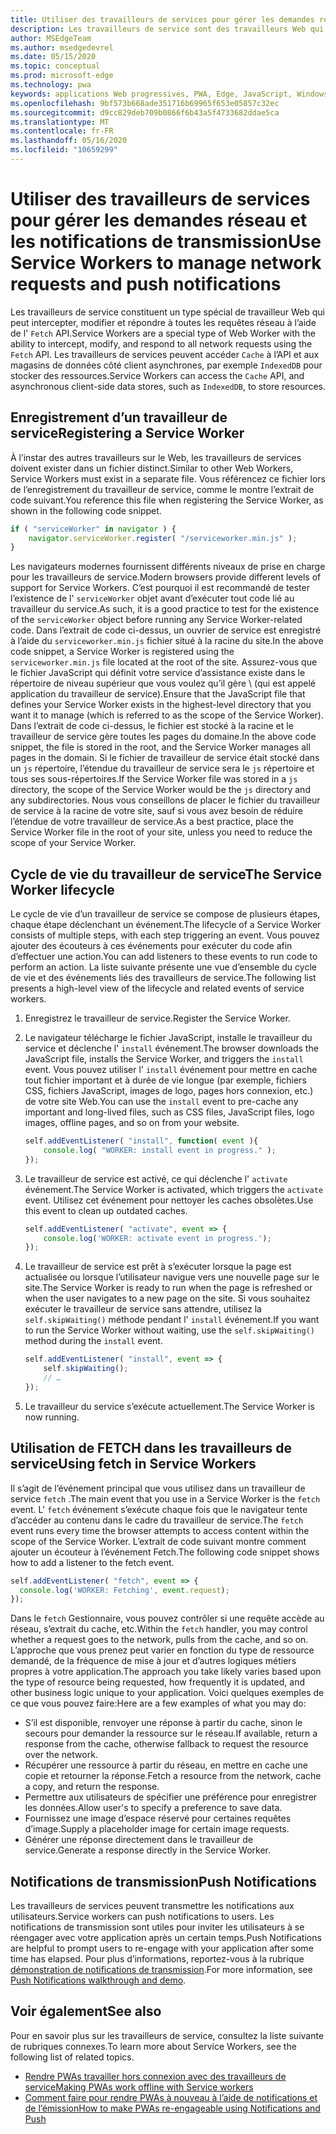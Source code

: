 ```yaml
---
title: Utiliser des travailleurs de services pour gérer les demandes réseau et les notifications de transmission
description: Les travailleurs de service sont des travailleurs Web qui vous permettent d’améliorer les performances, de répondre à des conditions réseau variables et de renforcer la connectivité avec votre application Web.
author: MSEdgeTeam
ms.author: msedgedevrel
ms.date: 05/15/2020
ms.topic: conceptual
ms.prod: microsoft-edge
ms.technology: pwa
keywords: applications Web progressives, PWA, Edge, JavaScript, Windows, UWP, Microsoft Store
ms.openlocfilehash: 9bf573b668ade351716b69965f653e05857c32ec
ms.sourcegitcommit: d9cc829deb709b0866f6b43a5f4733682ddae5ca
ms.translationtype: MT
ms.contentlocale: fr-FR
ms.lasthandoff: 05/16/2020
ms.locfileid: "10659299"
---
```

# <span data-ttu-id="2f1af-104">Utiliser des travailleurs de services pour gérer les demandes réseau et les notifications de transmission</span><span class="sxs-lookup"><span data-stu-id="2f1af-104">Use Service Workers to manage network requests and push notifications</span></span>

<span data-ttu-id="2f1af-105">Les travailleurs de service constituent un type spécial de travailleur Web qui peut intercepter, modifier et répondre à toutes les requêtes réseau à l’aide de l' `Fetch` API.</span><span class="sxs-lookup"><span data-stu-id="2f1af-105">Service Workers are a special type of Web Worker with the ability to intercept, modify, and respond to all network requests using the `Fetch` API.</span></span>  <span data-ttu-id="2f1af-106">Les travailleurs de services peuvent accéder `Cache` à l’API et aux magasins de données côté client asynchrones, par exemple `IndexedDB` pour stocker des ressources.</span><span class="sxs-lookup"><span data-stu-id="2f1af-106">Service Workers can access the `Cache` API, and asynchronous client-side data stores, such as `IndexedDB`, to store resources.</span></span>  

## <span data-ttu-id="2f1af-107">Enregistrement d’un travailleur de service</span><span class="sxs-lookup"><span data-stu-id="2f1af-107">Registering a Service Worker</span></span>  

<span data-ttu-id="2f1af-108">À l’instar des autres travailleurs sur le Web, les travailleurs de services doivent exister dans un fichier distinct.</span><span class="sxs-lookup"><span data-stu-id="2f1af-108">Similar to other Web Workers, Service Workers must exist in a separate file.</span></span> <span data-ttu-id="2f1af-109">Vous référencez ce fichier lors de l’enregistrement du travailleur de service, comme le montre l’extrait de code suivant.</span><span class="sxs-lookup"><span data-stu-id="2f1af-109">You reference this file when registering the Service Worker, as shown in the following code snippet.</span></span>  

```javascript
if ( "serviceWorker" in navigator ) {
    navigator.serviceWorker.register( "/serviceworker.min.js" );
}
```  

<span data-ttu-id="2f1af-110">Les navigateurs modernes fournissent différents niveaux de prise en charge pour les travailleurs de service.</span><span class="sxs-lookup"><span data-stu-id="2f1af-110">Modern browsers provide different levels of support for Service Workers.</span></span> <span data-ttu-id="2f1af-111">C’est pourquoi il est recommandé de tester l’existence de l' `serviceWorker` objet avant d’exécuter tout code lié au travailleur du service.</span><span class="sxs-lookup"><span data-stu-id="2f1af-111">As such, it is a good practice to test for the existence of the `serviceWorker` object before running any Service Worker-related code.</span></span> <span data-ttu-id="2f1af-112">Dans l’extrait de code ci-dessus, un ouvrier de service est enregistré à l’aide du `serviceworker.min.js` fichier situé à la racine du site.</span><span class="sxs-lookup"><span data-stu-id="2f1af-112">In the above code snippet, a Service Worker is registered using the `serviceworker.min.js` file located at the root of the site.</span></span> <span data-ttu-id="2f1af-113">Assurez-vous que le fichier JavaScript qui définit votre service d’assistance existe dans le répertoire de niveau supérieur que vous voulez qu’il gère \ (qui est appelé application du travailleur de service).</span><span class="sxs-lookup"><span data-stu-id="2f1af-113">Ensure that the JavaScript file that defines your Service Worker exists in the highest-level directory that you want it to manage \(which is referred to as the scope of the Service Worker\).</span></span>  <span data-ttu-id="2f1af-114">Dans l’extrait de code ci-dessus, le fichier est stocké à la racine et le travailleur de service gère toutes les pages du domaine.</span><span class="sxs-lookup"><span data-stu-id="2f1af-114">In the above code snippet, the file is stored in the root, and the Service Worker manages all pages in the domain.</span></span> <span data-ttu-id="2f1af-115">Si le fichier de travailleur de service était stocké dans un `js` répertoire, l’étendue du travailleur de service sera le `js` répertoire et tous ses sous-répertoires.</span><span class="sxs-lookup"><span data-stu-id="2f1af-115">If the Service Worker file was stored in a `js` directory, the scope of the Service Worker would be the `js` directory and any subdirectories.</span></span>  <span data-ttu-id="2f1af-116">Nous vous conseillons de placer le fichier du travailleur de service à la racine de votre site, sauf si vous avez besoin de réduire l’étendue de votre travailleur de service.</span><span class="sxs-lookup"><span data-stu-id="2f1af-116">As a best practice, place the Service Worker file in the root of your site, unless you need to reduce the scope of your Service Worker.</span></span>  

## <span data-ttu-id="2f1af-117">Cycle de vie du travailleur de service</span><span class="sxs-lookup"><span data-stu-id="2f1af-117">The Service Worker lifecycle</span></span>  

<span data-ttu-id="2f1af-118">Le cycle de vie d’un travailleur de service se compose de plusieurs étapes, chaque étape déclenchant un événement.</span><span class="sxs-lookup"><span data-stu-id="2f1af-118">The lifecycle of a Service Worker consists of multiple steps, with each step triggering an event.</span></span> <span data-ttu-id="2f1af-119">Vous pouvez ajouter des écouteurs à ces événements pour exécuter du code afin d’effectuer une action.</span><span class="sxs-lookup"><span data-stu-id="2f1af-119">You can add listeners to these events to run code to perform an action.</span></span> <span data-ttu-id="2f1af-120">La liste suivante présente une vue d’ensemble du cycle de vie et des événements liés des travailleurs de service.</span><span class="sxs-lookup"><span data-stu-id="2f1af-120">The following list presents a high-level view of the lifecycle and related events of service workers.</span></span> 

1. <span data-ttu-id="2f1af-121">Enregistrez le travailleur de service.</span><span class="sxs-lookup"><span data-stu-id="2f1af-121">Register the Service Worker.</span></span>  
1.  <span data-ttu-id="2f1af-122">Le navigateur télécharge le fichier JavaScript, installe le travailleur du service et déclenche l' `install` événement.</span><span class="sxs-lookup"><span data-stu-id="2f1af-122">The browser downloads the JavaScript file, installs the Service Worker, and triggers the `install` event.</span></span> <span data-ttu-id="2f1af-123">Vous pouvez utiliser l' `install` événement pour mettre en cache tout fichier important et à durée de vie longue (par exemple, fichiers CSS, fichiers JavaScript, images de logo, pages hors connexion, etc.) de votre site Web.</span><span class="sxs-lookup"><span data-stu-id="2f1af-123">You can use the `install` event to pre-cache any important and long-lived files, such as CSS files, JavaScript files, logo images, offline pages, and so on from your website.</span></span>  
    
    ```javascript
    self.addEventListener( "install", function( event ){
        console.log( "WORKER: install event in progress." );
    });
    ```  
    
1.  <span data-ttu-id="2f1af-124">Le travailleur de service est activé, ce qui déclenche l' `activate` événement.</span><span class="sxs-lookup"><span data-stu-id="2f1af-124">The Service Worker is activated, which triggers the `activate` event.</span></span>  <span data-ttu-id="2f1af-125">Utilisez cet événement pour nettoyer les caches obsolètes.</span><span class="sxs-lookup"><span data-stu-id="2f1af-125">Use this event to clean up outdated caches.</span></span>  
    
    ```javascript
    self.addEventListener( "activate", event => {
        console.log('WORKER: activate event in progress.');
    });
    ```  
    
1.  <span data-ttu-id="2f1af-126">Le travailleur de service est prêt à s’exécuter lorsque la page est actualisée ou lorsque l’utilisateur navigue vers une nouvelle page sur le site.</span><span class="sxs-lookup"><span data-stu-id="2f1af-126">The Service Worker is ready to run when the page is refreshed or when the user navigates to a new page on the site.</span></span> <span data-ttu-id="2f1af-127">Si vous souhaitez exécuter le travailleur de service sans attendre, utilisez la `self.skipWaiting()` méthode pendant l' `install` événement.</span><span class="sxs-lookup"><span data-stu-id="2f1af-127">If you want to run the Service Worker without waiting, use the `self.skipWaiting()` method during the `install` event.</span></span>  
    
    ```javascript
    self.addEventListener( "install", event => {
        self.skipWaiting();
        // …
    });
    ```
    
1.  <span data-ttu-id="2f1af-128">Le travailleur du service s’exécute actuellement.</span><span class="sxs-lookup"><span data-stu-id="2f1af-128">The Service Worker is now running.</span></span>     
    
## <span data-ttu-id="2f1af-129">Utilisation de FETCH dans les travailleurs de service</span><span class="sxs-lookup"><span data-stu-id="2f1af-129">Using fetch in Service Workers</span></span>  

<span data-ttu-id="2f1af-130">Il s’agit de l’événement principal que vous utilisez dans un travailleur de service `fetch` .</span><span class="sxs-lookup"><span data-stu-id="2f1af-130">The main event that you use in a Service Worker is the `fetch` event.</span></span>  <span data-ttu-id="2f1af-131">L' `fetch` événement s’exécute chaque fois que le navigateur tente d’accéder au contenu dans le cadre du travailleur de service.</span><span class="sxs-lookup"><span data-stu-id="2f1af-131">The `fetch` event runs every time the browser attempts to access content within the scope of the Service Worker.</span></span> <span data-ttu-id="2f1af-132">L’extrait de code suivant montre comment ajouter un écouteur à l’événement Fetch.</span><span class="sxs-lookup"><span data-stu-id="2f1af-132">The following code snippet shows how to add a listener to the fetch event.</span></span>  

```javascript
self.addEventListener( "fetch", event => {
  console.log('WORKER: Fetching', event.request);
});
```  

<span data-ttu-id="2f1af-133">Dans le `fetch` Gestionnaire, vous pouvez contrôler si une requête accède au réseau, s’extrait du cache, etc.</span><span class="sxs-lookup"><span data-stu-id="2f1af-133">Within the `fetch` handler, you may control whether a request goes to the network, pulls from the cache, and so on.</span></span>  <span data-ttu-id="2f1af-134">L’approche que vous prenez peut varier en fonction du type de ressource demandé, de la fréquence de mise à jour et d’autres logiques métiers propres à votre application.</span><span class="sxs-lookup"><span data-stu-id="2f1af-134">The approach you take likely varies based upon the type of resource being requested, how frequently it is updated, and other business logic unique to your application.</span></span>  <span data-ttu-id="2f1af-135">Voici quelques exemples de ce que vous pouvez faire:</span><span class="sxs-lookup"><span data-stu-id="2f1af-135">Here are a few examples of what you may do:</span></span>  

*   <span data-ttu-id="2f1af-136">S’il est disponible, renvoyer une réponse à partir du cache, sinon le secours pour demander la ressource sur le réseau.</span><span class="sxs-lookup"><span data-stu-id="2f1af-136">If available, return a response from the cache, otherwise fallback to request the resource over the network.</span></span>  
*   <span data-ttu-id="2f1af-137">Récupérer une ressource à partir du réseau, en mettre en cache une copie et retourner la réponse.</span><span class="sxs-lookup"><span data-stu-id="2f1af-137">Fetch a resource from the network, cache a copy, and return the response.</span></span>
*   <span data-ttu-id="2f1af-138">Permettre aux utilisateurs de spécifier une préférence pour enregistrer les données.</span><span class="sxs-lookup"><span data-stu-id="2f1af-138">Allow user's to specify a preference to save data.</span></span> 
*   <span data-ttu-id="2f1af-139">Fournissez une image d’espace réservé pour certaines requêtes d’image.</span><span class="sxs-lookup"><span data-stu-id="2f1af-139">Supply a placeholder image for certain image requests.</span></span>  
*   <span data-ttu-id="2f1af-140">Générer une réponse directement dans le travailleur de service.</span><span class="sxs-lookup"><span data-stu-id="2f1af-140">Generate a response directly in the Service Worker.</span></span>  

## <span data-ttu-id="2f1af-141">Notifications de transmission</span><span class="sxs-lookup"><span data-stu-id="2f1af-141">Push Notifications</span></span>  

<span data-ttu-id="2f1af-142">Les travailleurs de services peuvent transmettre les notifications aux utilisateurs.</span><span class="sxs-lookup"><span data-stu-id="2f1af-142">Service workers can push notifications to users.</span></span> <span data-ttu-id="2f1af-143">Les notifications de transmission sont utiles pour inviter les utilisateurs à se réengager avec votre application après un certain temps.</span><span class="sxs-lookup"><span data-stu-id="2f1af-143">Push Notifications are helpful to prompt users to re-engage with your application after some time has elapsed.</span></span> <span data-ttu-id="2f1af-144">Pour plus d’informations, reportez-vous à la rubrique [démonstration de notifications de transmission][AzurewebsitesWebpushdemo].</span><span class="sxs-lookup"><span data-stu-id="2f1af-144">For more information, see [Push Notifications walkthrough and demo][AzurewebsitesWebpushdemo].</span></span>  

## <span data-ttu-id="2f1af-145">Voir également</span><span class="sxs-lookup"><span data-stu-id="2f1af-145">See also</span></span>  

<span data-ttu-id="2f1af-146">Pour en savoir plus sur les travailleurs de service, consultez la liste suivante de rubriques connexes.</span><span class="sxs-lookup"><span data-stu-id="2f1af-146">To learn more about Service Workers, see the following list of related topics.</span></span>  

*   [<span data-ttu-id="2f1af-147">Rendre PWAs travailler hors connexion avec des travailleurs de service</span><span class="sxs-lookup"><span data-stu-id="2f1af-147">Making PWAs work offline with Service workers</span></span>][MDNPwasMakingOfflineServiceWorkers]  
*   [<span data-ttu-id="2f1af-148">Comment faire pour rendre PWAs à nouveau à l’aide de notifications et de l’émission</span><span class="sxs-lookup"><span data-stu-id="2f1af-148">How to make PWAs re-engageable using Notifications and Push</span></span>][MDNPwasMakeReengageablesingNotificationsPush]  

<!-- links -->  

[AzurewebsitesWebpushdemo]: https://webpushdemo.azurewebsites.net "Notifications de transmission Web |  Démonstrations de Microsoft Edge"  

[MDNPwasMakingOfflineServiceWorkers]: https://developer.mozilla.org/docs/Web/Progressive_web_apps/Offline_Service_workers "Faire en sorte que PWAs travaille hors connexion avec des travailleurs de services-PWAs | MDN"  
[MDNPwasMakeReengageablesingNotificationsPush]: https://developer.mozilla.org/docs/Web/Progressive_web_apps/Re-engageable_Notifications_Push "Comment rendre PWAs réutilisable à l’aide de notifications et de PWAs | MDN"  
